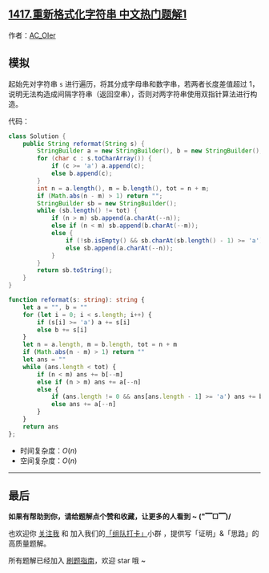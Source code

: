 ## [1417.重新格式化字符串 中文热门题解1](https://leetcode.cn/problems/reformat-the-string/solutions/100000/by-ac_oier-uk8z)

作者：[AC_OIer](https://leetcode.cn/u/AC_OIer)

## 模拟

起始先对字符串 `s` 进行遍历，将其分成字母串和数字串，若两者长度差值超过 $1$，说明无法构造成间隔字符串（返回空串），否则对两字符串使用双指针算法进行构造。

代码：
```Java []
class Solution {
    public String reformat(String s) {
        StringBuilder a = new StringBuilder(), b = new StringBuilder();
        for (char c : s.toCharArray()) {
            if (c >= 'a') a.append(c);
            else b.append(c);
        }
        int n = a.length(), m = b.length(), tot = n + m;
        if (Math.abs(n - m) > 1) return "";
        StringBuilder sb = new StringBuilder();
        while (sb.length() != tot) {
            if (n > m) sb.append(a.charAt(--n));
            else if (n < m) sb.append(b.charAt(--m));
            else {
                if (!sb.isEmpty() && sb.charAt(sb.length() - 1) >= 'a') sb.append(b.charAt(--m));
                else sb.append(a.charAt(--n));
            }
        }
        return sb.toString();
    }
}
```
```TypeScript []
function reformat(s: string): string {
    let a = "", b = ""
    for (let i = 0; i < s.length; i++) {
        if (s[i] >= 'a') a += s[i]
        else b += s[i]
    }
    let n = a.length, m = b.length, tot = n + m
    if (Math.abs(n - m) > 1) return ""
    let ans = ""
    while (ans.length < tot) {
        if (n < m) ans += b[--m]
        else if (n > m) ans += a[--n]
        else {
            if (ans.length != 0 && ans[ans.length - 1] >= 'a') ans += b[--m]
            else ans += a[--n]
        }
    }
    return ans
};
```
* 时间复杂度：$O(n)$
* 空间复杂度：$O(n)$

---

## 最后

**如果有帮助到你，请给题解点个赞和收藏，让更多的人看到 ~ ("▔□▔)/**

也欢迎你 [关注我](https://oscimg.oschina.net/oscnet/up-19688dc1af05cf8bdea43b2a863038ab9e5.png) 和 加入我们的[「组队打卡」](https://leetcode-cn.com/u/ac_oier/)小群 ，提供写「证明」&「思路」的高质量题解。

所有题解已经加入 [刷题指南](https://github.com/SharingSource/LogicStack-LeetCode/wiki)，欢迎 star 哦 ~